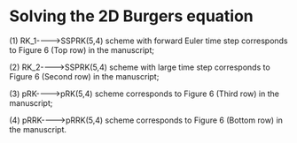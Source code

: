 # Solving the 2D Burgers equation

(1) RK_1---->SSPRK(5,4) scheme with forward Euler time step corresponds to Figure 6 (Top row) in the manuscript;

(2) RK_2---->SSPRK(5,4) scheme with large time step corresponds to Figure 6 (Second row) in the manuscript;

(3) pRK---->pRK(5,4) scheme corresponds to Figure 6 (Third row) in the manuscript;

(4) pRRK---->pRRK(5,4) scheme corresponds to Figure 6 (Bottom row) in the manuscript.
